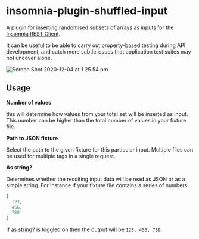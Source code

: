 # insomnia-plugin-shuffled-input

A plugin for inserting randomised subsets of arrays as inputs for the [Insomnia REST Client](https://insomnia.rest/).

It can be useful to be able to carry out property-based testing during API development, and catch more subtle issues that application test suites may not uncover alone.

![Screen Shot 2020-12-04 at 1 25 54 pm](https://user-images.githubusercontent.com/30610148/101113805-4512ee80-3634-11eb-843d-05ef4234546c.png)

## Usage

**Number of values** 

this will determine how values from your total set will be inserted as input. This number can be higher than the total number of values in your fixture file.

**Path to JSON fixture**

Select the path to the given fixture for this particular input. Multiple files can be used for multiple tags in a single request.

**As string?**

Determines whether the resulting input data will be read as JSON or as a simple string. For instance if your fixture file contains a series of numbers:

```json
[
  123,
  456,
  789
]
```

If as string? is toggled on then the output will be `123, 456, 789`.

